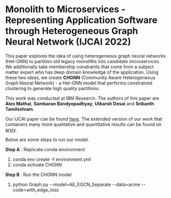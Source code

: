 # Monolith to Microservices - Representing Application Software through Heterogeneous Graph Neural Network (IJCAI 2022)

This paper explores the idea of using heterogeneous graph neural networks (Het-GNN) to partition old legacy monoliths into candidate microservices. We additionally take membership constraints that come from a subject matter expert who has deep domain knowledge of the application. Using these two ideas, we create **CHGNN** (Community Aware Heterogeneous Graph Neural Network) - a Het-GNN model that performs constrained clustering to generate high quality partitions.

This work was conducted at IBM Research. The authors of this paper are **Alex Mathai**, **Sambaran Bandyopadhyay**, **Utkarsh Desai** and **Srikanth Tamilselvam**. 

Our IJCAI paper can be found [here](https://link-url-here.org). The extended version of our work that containers many more qualitative and quantitative results can be found on [arxiv](https://arxiv.org/pdf/2112.01317.pdf).

Below are some steps to run our model.

**Step A** : Replicate conda environment
1. conda env create -f environment.yml
2. conda activate CHGNN

**Step B** : Run the CHGNN model 
1. python Graph.py --model=AE_EGCN_Separate --data=acme --code=with_edge_loss
